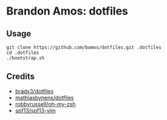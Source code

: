# Brandon Amos: dotfiles

## Usage

    git clone https://github.com/bamos/dotfiles.git .dotfiles
    cd .dotfiles
    ./bootstrap.sh


## Credits
 + [bradx3/dotfiles](http://github.com/bradx3/dotfiles)
 + [mathiasbynens/dotfiles](http://github.com/mathiasbynens/dotfiles)
 + [robbyrussell/oh-my-zsh](http://github.com/robbyrussell/oh-my-zsh)
 + [spf13/spf13-vim](http://github.com/spf13/spf13-vim)
